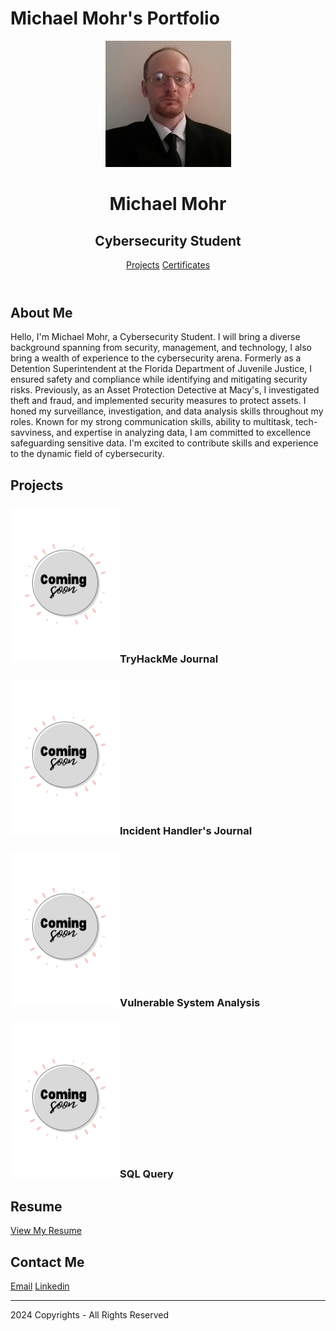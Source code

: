 <html lang="en">
<head>
    <meta charset="UTF-8">
    <meta name="viewport" content="width=device-width, initial-scale=1.0">
    <link rel="stylesheet" href="styles.css">
</head>
<h1 class="text-center">Michael Mohr's Portfolio</h1>
<body>
    <header>
        <div id="header-content">
            <img src="michael-mohr profile.jpg" alt="Profile Pic" id="profile-picture">
            <h1>Michael Mohr</h1>
            <h2>Cybersecurity Student</h2>
        </div>
        <nav>
            </li><a href="#Projects">Projects</a></li>
        </div>
            </li><a href="https://github.com/michael-mohr2024/michael-mohr2024.github.io/blob/main/Foundations%20of%20Cybersecurity%20Course%20Certificate.pdf"href="#Certificates">Certificates</a></li>
        </nav>
    </header>
    <main>
        <section id="about-me">
            <h2>About Me</h2>
            <p>
                Hello, I'm Michael Mohr, a Cybersecurity Student. I will bring a diverse background spanning from security, management, and technology, I also
                bring a wealth of experience to the cybersecurity arena. Formerly as a Detention Superintendent at the Florida Department of Juvenile Justice, 
                I ensured safety and compliance while identifying and mitigating security risks. Previously, as an Asset Protection Detective at 
                Macy's, I investigated theft and fraud, and implemented security measures to protect assets. I honed my surveillance, investigation, and 
                data analysis skills throughout my roles.  Known for my strong communication skills, ability to multitask, tech-savviness, and expertise 
                in analyzing data, I am committed to excellence safeguarding sensitive data.  I'm excited to contribute skills and experience to the dynamic 
                field of cybersecurity.
            </p>
        </section>
        <section id="projects">
            <h2>Projects</h2>
            <!-- Project details go here -->
            <div class="project">
                <h3><img src="White Modern Coming Soon (Poster).png" width="175" height="248" alt=""/>TryHackMe Journal</h3>
            </div>
            <div class="project">
                <h3><img src="White Modern Coming Soon (Poster).png" width="175" height="248" alt=""/>Incident Handler's Journal</h3>
            </div>
            <div class="project">
              <h3><img src="White Modern Coming Soon (Poster).png" width="175" height="248" alt=""/>Vulnerable System Analysis</h3>
            </div>
          <div class="project">
            <h3><img src="White Modern Coming Soon (Poster).png" width="175" height="248" alt=""/>SQL Query</h3>
          </div>
        </section>
            <!-- ... -->
      <section id="resume (Coming Soon)">
            <h2>Resume</h2>
            <a href="resume.pdf">View My Resume</a>
        </section>
        <section id="contact">
            <h2>Contact Me</h2>
            <a href="mailto:michael.mohr2024@gmail.com">Email</a>
             </div>
            <a href="https://www.linkedin.com/in/michael-mohr-1206415a">Linkedin</a>
        </section> 
    </main>
    <!-- ... -->
<footer>
  <hr>
  <p class="footerDisclaimer">2024  Copyrights - <span>All Rights Reserved</span></p>


